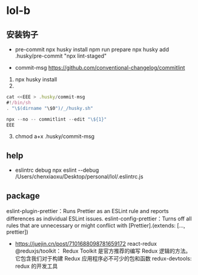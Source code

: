 # lol-b

## 安装钩子

- pre-commit
npx husky install
npm run prepare
npx husky add .husky/pre-commit "npx lint-staged"
<!-- git add .husky/pre-commit -->

- commit-msg
  https://github.com/conventional-changelog/commitlint

1.  npx husky install
2.

```js
cat <<EEE > .husky/commit-msg
#!/bin/sh
. "\$(dirname "\$0")/_/husky.sh"

npx --no -- commitlint --edit "\${1}"
EEE
```

3.  chmod a+x .husky/commit-msg

## help

- eslintrc debug
  npx eslint --debug /Users/chenxiaoxu/Desktop/personal/lol/.eslintrc.js

## package

eslint-plugin-prettier：Runs Prettier as an ESLint rule and reports differences as individual ESLint issues.
eslint-config-prettier：Turns off all rules that are unnecessary or might conflict with [Prettier].(extends: [..., prettier])

- https://juejin.cn/post/7101688098781659172
  react-redux
  @reduxjs/toolkit： Redux Toolkit 是官方推荐的编写 Redux 逻辑的方法。 它包含我们对于构建 Redux 应用程序必不可少的包和函数
  redux-devtools: redux 的开发工具
